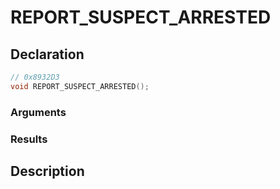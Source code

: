 # REPORT_SUSPECT_ARRESTED

## Declaration
```cpp
// 0x8932D3
void REPORT_SUSPECT_ARRESTED();
```

### Arguments

### Results

## Description
